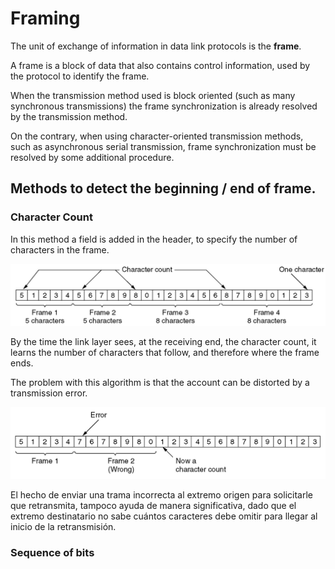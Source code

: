 # Framing

The unit of exchange of information in data link protocols is the **frame**.

A frame is a block of data that also contains control information, used by the protocol to identify the frame.

When the transmission method used is block oriented (such as many synchronous transmissions) the frame synchronization is already resolved by the transmission method.

On the contrary, when using character-oriented transmission methods, such as asynchronous serial transmission, frame synchronization must be resolved by some additional procedure.

## Methods to detect the beginning / end of frame.

### Character Count

In this method a field is added in the header, to specify the number of characters in the frame.

![Character Count without errors](/images/link_layer/character_count_1.png)

By the time the link layer sees, at the receiving end, the character count, it learns the number of characters that follow, and therefore where the frame ends.

The problem with this algorithm is that the account can be distorted by a transmission error.

![Character Count with errors](/images/link_layer/character_count_2.png)

El hecho de enviar una trama incorrecta al extremo origen para solicitarle que retransmita, tampoco ayuda de manera significativa, dado que el extremo destinatario no sabe cuántos caracteres debe omitir para llegar al inicio de la retransmisión.

### Sequence of bits

